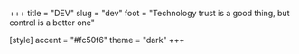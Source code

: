 +++
title = "DEV"
slug = "dev"
foot = "Technology trust is a good thing, but control is a better one"

[style]
    accent = "#fc50f6"
    theme = "dark"
+++
